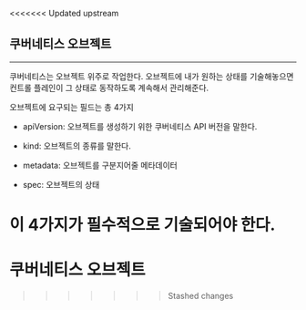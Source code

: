 <<<<<<< Updated upstream
## 쿠버네티스 오브젝트 

***

쿠버네티스는 오브젝트 위주로 작업한다. 오브젝트에 내가 원하는 상태를 기술해놓으면 컨트롤 플레인이 그 상태로 동작하도록 계속해서 관리해준다. 

오브젝트에 요구되는 필드는 총 4가지

- apiVersion: 오브젝트를 생성하기 위한 쿠버네티스 API 버전을 말한다. 

- kind: 오브젝트의 종류를 말한다.  

- metadata: 오브젝트를 구분지어줄 메타데이터

- spec: 오브젝트의 상태 

이 4가지가 필수적으로 기술되어야 한다. 
=======
# 쿠버네티스 오브젝트 
>>>>>>> Stashed changes
